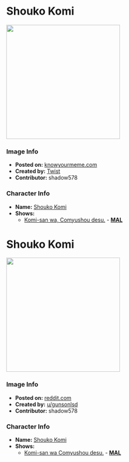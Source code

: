 # Shouko Komi

<img src="https://raw.githubusercontent.com/shadow578/Project-Padoru/master/Padoru/miss-komi-is-bad-at-communication-komi-alt1.png" height="300">

### Image Info
* **Posted on:**     [knowyourmeme.com](https://knowyourmeme.com/photos/1434090-padoru)
* **Created by:**    [Twist](https://github.com/shadow578/Project-Padoru/blob/master/table-of-contents/creators/Twist.md)
* **Contributor:**   shadow578

### Character Info
* **Name:**   [Shouko Komi](https://myanimelist.net/character/141790)
* **Shows:**
  * [Komi-san wa, Comyushou desu.](https://github.com/shadow578/Project-Padoru/blob/master/table-of-contents/shows/KomisanwaComyushoudesu.md) - [__MAL__](https://myanimelist.net/manga/99007/Komi-san_wa_Comyushou_desu)


# Shouko Komi

<img src="https://raw.githubusercontent.com/shadow578/Project-Padoru/master/Padoru/miss-komi-is-bad-at-communication-komi-alt0.png" height="300">

### Image Info
* **Posted on:**     [reddit.com](https://www.reddit.com/r/Padoru/comments/dypswz/komisan_komisan_wa_komyushou_desu/)
* **Created by:**    [u/gunsonlsd](https://github.com/shadow578/Project-Padoru/blob/master/table-of-contents/creators/ugunsonlsd.md)
* **Contributor:**   shadow578

### Character Info
* **Name:**   [Shouko Komi](https://myanimelist.net/character/141790)
* **Shows:**
  * [Komi-san wa Comyushou desu.](https://github.com/shadow578/Project-Padoru/blob/master/table-of-contents/shows/KomisanwaComyushoudesu.md) - [__MAL__](https://myanimelist.net/manga/93530/Komi-san_wa_Comyushou_desu)


